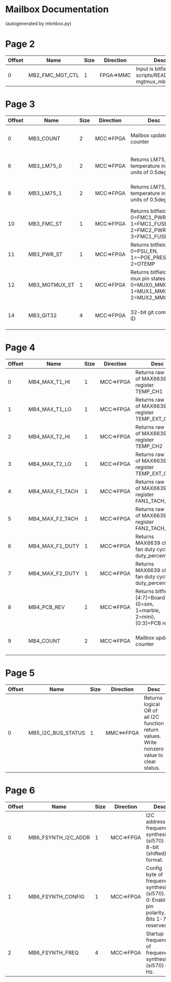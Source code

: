 # Mailbox Documentation

(autogenerated by mkmbox.py)

# Page 2

Offset|Name|Size|Direction|Desc|Note
------|----|----|---------|----|----
0|MB2\_FMC\_MGT\_CTL|1|FPGA=\>MMC|Input is bitfield. See scripts/README.md mgtmux\_mbox.sh.|

# Page 3

Offset|Name|Size|Direction|Desc|Note
------|----|----|---------|----|----
0|MB3\_COUNT|2|MCC=\>FPGA|Mailbox update counter|Access by byte as: MB3\_COUNT\_x (x=0,1)
6|MB3\_LM75\_0|2|MCC=\>FPGA|Returns LM75\_0 temperature in units of 0.5degC|Access by byte as: MB3\_LM75\_0\_x (x=0,1)
8|MB3\_LM75\_1|2|MCC=\>FPGA|Returns LM75\_1 temperature in units of 0.5degC|Access by byte as: MB3\_LM75\_1\_x (x=0,1)
10|MB3\_FMC\_ST|1|MCC=\>FPGA|Returns bitfield. 0=FMC1\_PWR, 1=FMC1\_FUSE, 2=FMC2\_PWR, 3=FMC1\_FUSE|
11|MB3\_PWR\_ST|1|MCC=\>FPGA|Returns bitfield. 0=PSU\_EN, 1=~POE\_PRESENT, 2=OTEMP|
12|MB3\_MGTMUX\_ST|1|MCC=\>FPGA|Returns bitfield of mux pin states. 0=MUX0\_MMC, 1=MUX1\_MMC, 2=MUX2\_MMC|
14|MB3\_GIT32|4|MCC=\>FPGA|32-bit git commit ID|Access by byte as: MB3\_GIT32\_x (x=0,1,2,3)

# Page 4

Offset|Name|Size|Direction|Desc|Note
------|----|----|---------|----|----
0|MB4\_MAX\_T1\_HI|1|MCC=\>FPGA|Returns raw value of MAX6639 register TEMP\_CH1|
1|MB4\_MAX\_T1\_LO|1|MCC=\>FPGA|Returns raw value of MAX6639 register TEMP\_EXT\_CH1|
2|MB4\_MAX\_T2\_HI|1|MCC=\>FPGA|Returns raw value of MAX6639 register TEMP\_CH2|
3|MB4\_MAX\_T2\_LO|1|MCC=\>FPGA|Returns raw value of MAX6639 register TEMP\_EXT\_CH2|
4|MB4\_MAX\_F1\_TACH|1|MCC=\>FPGA|Returns raw value of MAX6639 register FAN1\_TACH\_CNT|
5|MB4\_MAX\_F2\_TACH|1|MCC=\>FPGA|Returns raw value of MAX6639 register FAN2\_TACH\_CNT|
6|MB4\_MAX\_F1\_DUTY|1|MCC=\>FPGA|Returns MAX6639 ch1 fan duty cycle as duty\_percent*1.2.|
7|MB4\_MAX\_F2\_DUTY|1|MCC=\>FPGA|Returns MAX6639 ch2 fan duty cycle as duty\_percent*1.2.|
8|MB4\_PCB\_REV|1|MCC=\>FPGA|Returns bitfield. [4:7]=Board type (0=sim, 1=marble, 2=mini), [0:3]=PCB rev|
9|MB4\_COUNT|2|MCC=\>FPGA|Mailbox update counter|Access by byte as: MB4\_COUNT\_x (x=0,1)

# Page 5

Offset|Name|Size|Direction|Desc|Note
------|----|----|---------|----|----
0|MB5\_I2C\_BUS\_STATUS|1|MMC\<=\>FPGA|Returns logical OR of all I2C function return values. Write nonzero value to clear status.|

# Page 6

Offset|Name|Size|Direction|Desc|Note
------|----|----|---------|----|----
0|MB6\_FSYNTH\_I2C\_ADDR|1|MCC=\>FPGA|I2C address of frequency synthesizer (si570) in 8-bit (shifted) format.|
1|MB6\_FSYNTH\_CONFIG|1|MCC=\>FPGA|Config byte of frequency synthesizer (si570). Bit 0: Enable pin polarity. Bits 1-7: reserved|
2|MB6\_FSYNTH\_FREQ|4|MCC=\>FPGA|Startup frequency of frequency synthesizer (si570) in Hz.|Access by byte as: MB6\_FSYNTH\_FREQ\_x (x=0,1,2,3)

